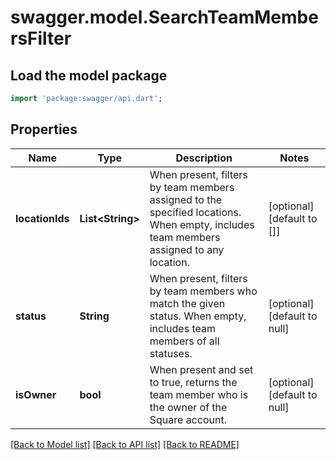 # swagger.model.SearchTeamMembersFilter

## Load the model package
```dart
import 'package:swagger/api.dart';
```

## Properties
Name | Type | Description | Notes
------------ | ------------- | ------------- | -------------
**locationIds** | **List&lt;String&gt;** | When present, filters by team members assigned to the specified locations. When empty, includes team members assigned to any location. | [optional] [default to []]
**status** | **String** | When present, filters by team members who match the given status. When empty, includes team members of all statuses. | [optional] [default to null]
**isOwner** | **bool** | When present and set to true, returns the team member who is the owner of the Square account. | [optional] [default to null]

[[Back to Model list]](../README.md#documentation-for-models) [[Back to API list]](../README.md#documentation-for-api-endpoints) [[Back to README]](../README.md)

